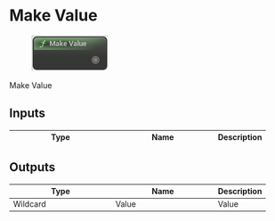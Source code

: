 # Make Value

<div align="left" data-full-width="false">

<figure><img src="Make_Value.png" alt=""><figcaption></figcaption></figure>

</div>

Make Value

## Inputs

<table>
<thead><tr><th width="170">Type</th><th width="170">Name</th><th>Description</th></tr></thead>
<tbody>
</tbody>
</table>

## Outputs

<table>
<thead><tr><th width="170">Type</th><th width="170">Name</th><th>Description</th></tr></thead>
<tbody>
<tr><td>Wildcard</td><td>Value</td><td>Value</td></tr>
</tbody>
</table>